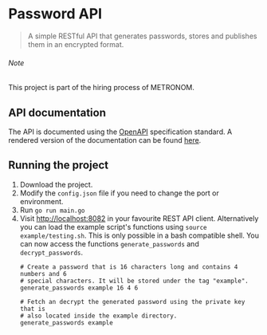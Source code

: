 # Password API

> A simple RESTful API that generates passwords, stores and publishes them in
> an encrypted format.

###### Note
This project is part of the hiring process of METRONOM.

## API documentation 
The API is documented using the
[OpenAPI](https://swagger.io/docs/specification/about/) specification standard.
A rendered version of the documentation can be found
[here](http://redocly.github.io/redoc/?url=https://raw.githubusercontent.com/mariuskiessling/password-api/master/specifications/openapi.yaml).

## Running the project
1. Download the project.
2. Modify the `config.json` file if you need to change the port or environment.
3. Run
  ```go run main.go```
4. Visit [http://localhost:8082](http://localhost:8082) in your favourite REST
   API client. Alternatively you can load the example script's functions using
   ```source example/testing.sh```.
   This is only possible in a bash compatible shell. You can now access the
   functions `generate_passwords` and `decrypt_passwords`.
   ```
   # Create a password that is 16 characters long and contains 4 numbers and 6
   # special characters. It will be stored under the tag "example".
   generate_passwords example 16 4 6 

   # Fetch an decrypt the generated password using the private key that is
   # also located inside the example directory.
   generate_passwords example
   ```
